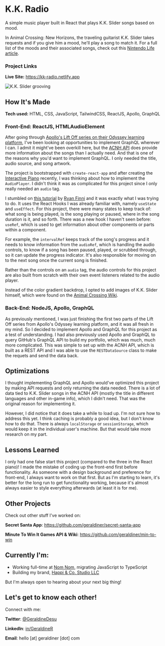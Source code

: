 # K.K. Radio

A simple music player built in React that plays K.K. Slider songs based on mood.

In Animal Crossing: New Horizons, the traveling guitarist K.K. Slider takes requests and if you give him a mood, he'll play a song to match it. For a full list of the moods and their associated songs, check out this [Nintendo Life article](https://www.nintendolife.com/guides/animal-crossing-new-horizons-k-k-slider-songs-concert-guide-and-complete-k-k-song-list).

### Project Links

**Live Site:** https://kk-radio.netlify.app

![K.K. Slider grooving](https://i.imgur.com/qlQJLKN.gif)

## How It's Made

**Tech used:** HTML, CSS, JavaScript, TailwindCSS, ReactJS, Apollo, GraphQL

### Front-End: ReactJS, HTMLAudioElement

After going through [Apollo's Lift Off series on their Odyssey learning platform](https://odyssey.apollographql.com/), I've been looking at opportunities to implement GraphQL wherever I can. I admit it might've been overkill here, but the [ACNH API](https://acnhapi.com/doc) does provide more information about the songs than I actually need. And that is one of the reasons why you'd want to implement GraphQL. I only needed the title, audio source, and song artwork.

The project is bootstrapped with `create-react-app` and after creating the [Interactive Piano](https://github.com/geraldiner/piano) recently, I was thinking about how to implement the `AudioPlayer`. I didn't think it was as complicated for this project since I only really needed an `audio` tag.

I stumbled on [this tutorial](https://letsbuildui.dev/articles/building-an-audio-player-with-react-hooks) by [Ryan Finni](https://github.com/rfinni) and it was exactly what I was trying to do. It uses the React Hooks I was already familiar with, namely `useState` and `useEffect`. For this project, there were many states to keep track of: what song is being played, is the song playing or paused, where in the song duration is it, and so forth. There was a new hook I haven't seen before: `useRef`, which is used to get information about other components or parts within a component.

For example, the `intervalRef` keeps track of the song's progress and it needs to know information from the `audioRef`, which is handling the audio controls, to know if a song has been paused, played, or scrubbed through, so it can update the progress indicator. It's also responsible for moving on to the next song once the current song is finished.

Rather than the controls on an `audio` tag, the audio controls for this project are also built from scratch with their own event listeners related to the audio player.

Instead of the color gradient backdrop, I opted to add images of K.K. Slider himself, which were found on the [Animal Crossing Wiki](https://animalcrossing.fandom.com/wiki/K.K._Slider).

### Back-End: NodeJS, Apollo, GraphQL

As previously mentioned, I was just finishing the first two parts of the Lift Off series from Apollo's Odyssey learning platform, and it was all fresh in my mind. So I decided to implement Apollo and GraphQL for this project as a test of understanding. I had also previously used Apollo and GraphQL to query GitHub's GraphQL API to build my portfolio, which was much, much more complicated. This was simple to set up with the ACNH API, which is built as a REST API and I was able to use the `RESTDataSource` class to make the requets and send the data back.

## Optimizations

I thought implementing GraphQL and Apollo would've optimized this project by making API requests and only returning the data needed. There is a lot of data tied to K.K. Slider songs in the ACNH API (mostly the title in different languages and other in-game info), which I didn't need. That was the original reason for implementing it.

However, I did notice that it does take a while to load up. I'm not sure how to address this yet. I think caching is probably a good idea, but I don't know how to do that. There is always `localStorage` or `sessionStorage`, which would keep it in the individual user's machine. But that would take more research on my part.

## Lessons Learned

I only had one false start this project (compared to the three in the React piano)! I made the mistake of coding up the front-end first before functionality. As someone with a design background and preference for front-end, I always want to work on that first. But as I'm starting to learn, it's better for the long run to get functionality working, because it's almost always easier to style everything afterwards (at least it is for me).
















## Other Projects

Check out other stuff I've worked on:

**Secret Santa App**: https://github.com/geraldiner/secret-santa-app

**Minute To Win It Games API & Wiki**: https://github.com/geraldiner/min-to-win

## Currently I'm:

- Working full-time at <a target="_blank" href="https://nomnomnow.com">Nom Nom</a>, migrating JavaScript to TypeScript
- Building my brand, <a target="_blank" href="https://happiandco.com">Happi & Co. Studio LLC</a>

But I'm always open to hearing about your next big thing!

## Let's get to know each other!

Connect with me:

**Twitter**: [@GeraldineDesu](https://twitter.com/geraldinedesu)

**LinkedIn**: [in/GeraldineR](https://linkedin.com/in/geraldiner)

**Email**: hello [at] geraldiner [dot] com
